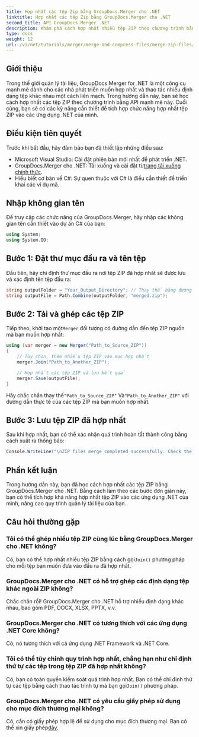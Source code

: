 ```yaml
---
title: Hợp nhất các tệp Zip bằng GroupDocs.Merger cho .NET
linktitle: Hợp nhất các tệp Zip bằng GroupDocs.Merger cho .NET
second_title: API GroupDocs.Merger .NET
description: Khám phá cách hợp nhất nhiều tệp ZIP theo chương trình bằng GroupDocs.Merger cho .NET. Hướng dẫn từng bước này bao gồm các điều kiện tiên quyết.
type: docs
weight: 12
url: /vi/net/tutorials/merger/merge-and-compress-files/merge-zip-files/
---
```

## Giới thiệu

Trong thế giới quản lý tài liệu, GroupDocs.Merger for .NET là một công cụ mạnh mẽ dành cho các nhà phát triển muốn hợp nhất và thao tác nhiều định dạng tệp khác nhau một cách liền mạch. Trong hướng dẫn này, bạn sẽ học cách hợp nhất các tệp ZIP theo chương trình bằng API mạnh mẽ này. Cuối cùng, bạn sẽ có các kỹ năng cần thiết để tích hợp chức năng hợp nhất tệp ZIP vào các ứng dụng .NET của mình.

## Điều kiện tiên quyết

Trước khi bắt đầu, hãy đảm bảo bạn đã thiết lập những điều sau:

- Microsoft Visual Studio: Cài đặt phiên bản mới nhất để phát triển .NET.
-  GroupDocs.Merger cho .NET: Tải xuống và cài đặt từ[trang tải xuống chính thức](https://releases.groupdocs.com/merger/net/).
- Hiểu biết cơ bản về C#: Sự quen thuộc với C# là điều cần thiết để triển khai các ví dụ mã.

## Nhập không gian tên

Để truy cập các chức năng của GroupDocs.Merger, hãy nhập các không gian tên cần thiết vào dự án C# của bạn:

```csharp
using System;
using System.IO;
```

## Bước 1: Đặt thư mục đầu ra và tên tệp

Đầu tiên, hãy chỉ định thư mục đầu ra nơi tệp ZIP đã hợp nhất sẽ được lưu và xác định tên tệp đầu ra:

```csharp
string outputFolder = "Your_Output_Directory"; // Thay thế bằng đường dẫn thực tế của bạn
string outputFile = Path.Combine(outputFolder, "merged.zip");
```

## Bước 2: Tải và ghép các tệp ZIP

 Tiếp theo, khởi tạo một`Merger` đối tượng có đường dẫn đến tệp ZIP nguồn mà bạn muốn hợp nhất:

```csharp
using (var merger = new Merger("Path_to_Source_ZIP"))
{
    // Tùy chọn, thêm nhiều tệp ZIP vào mục hợp nhất
    merger.Join("Path_to_Another_ZIP");

    // Hợp nhất các tệp ZIP và lưu kết quả
    merger.Save(outputFile);
}
```

 Hãy chắc chắn thay thế`"Path_to_Source_ZIP"` Và`"Path_to_Another_ZIP"` với đường dẫn thực tế của các tệp ZIP mà bạn muốn hợp nhất.

## Bước 3: Lưu tệp ZIP đã hợp nhất

Sau khi hợp nhất, bạn có thể xác nhận quá trình hoàn tất thành công bằng cách xuất ra thông báo:

```csharp
Console.WriteLine("\nZIP files merge completed successfully. Check the output in {0}", outputFolder);
```

## Phần kết luận

Trong hướng dẫn này, bạn đã học cách hợp nhất các tệp ZIP bằng GroupDocs.Merger cho .NET. Bằng cách làm theo các bước đơn giản này, bạn có thể tích hợp khả năng hợp nhất tệp ZIP vào các ứng dụng .NET của mình, nâng cao quy trình quản lý tài liệu của bạn.

## Câu hỏi thường gặp

### Tôi có thể ghép nhiều tệp ZIP cùng lúc bằng GroupDocs.Merger cho .NET không?

 Có, bạn có thể hợp nhất nhiều tệp ZIP bằng cách gọi`Join()` phương pháp cho mỗi tệp bạn muốn đưa vào đầu ra đã hợp nhất.

### GroupDocs.Merger cho .NET có hỗ trợ ghép các định dạng tệp khác ngoài ZIP không?

Chắc chắn rồi! GroupDocs.Merger cho .NET hỗ trợ nhiều định dạng khác nhau, bao gồm PDF, DOCX, XLSX, PPTX, v.v.

### GroupDocs.Merger cho .NET có tương thích với các ứng dụng .NET Core không?

Có, nó tương thích với cả ứng dụng .NET Framework và .NET Core.

### Tôi có thể tùy chỉnh quy trình hợp nhất, chẳng hạn như chỉ định thứ tự các tệp trong tệp ZIP đã hợp nhất không?

 Có, bạn có toàn quyền kiểm soát quá trình hợp nhất. Bạn có thể chỉ định thứ tự các tệp bằng cách thao tác trình tự mà bạn gọi`Join()` phương pháp.

### GroupDocs.Merger cho .NET có yêu cầu giấy phép sử dụng cho mục đích thương mại không?

 Có, cần có giấy phép hợp lệ để sử dụng cho mục đích thương mại. Bạn có thể xin giấy phép[đây](https://purchase.groupdocs.com/buy).